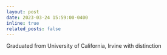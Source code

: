 ```yaml
---
layout: post
date: 2023-03-24 15:59:00-0400
inline: true
related_posts: false
---
```


Graduated from University of California, Irvine with distinction
